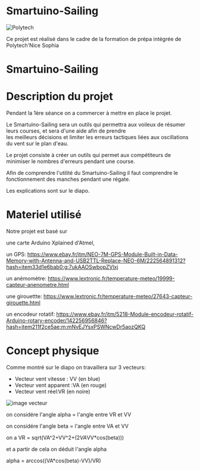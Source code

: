 # Smartuino-Sailing
![Polytech](http://www.polytechnice.fr/jahia/jsp/jahia/templates/inc/img/polytech_nice-sophia.png)

Ce projet est réalisé dans le cadre de la formation de prépa intégrée de Polytech'Nice Sophia

# Smartuino-Sailing




# Description du projet
Pendant la 1ère séance on a commercer à mettre en place le projet.
    
Le Smartuino-Sailing sera un outils qui permettra aux voileux de résumer leurs courses, et sera d'une aide afin de prendre             
les meilleurs décisions et limiter les erreurs tactiques liées aux oscillations du vent sur le plan d'eau.
       
Le projet consiste à créer un outils qui permet aux compétiteurs de minimiser le nombres d'erreurs pendant une course.

Afin de comprendre l'utilité du Smartuino-Sailing il faut comprendre le fonctionnement des manches pendant une régate.

Les explications sont sur le diapo.

# Materiel utilisé

Notre projet est basé sur

une carte Arduino Xplained d'Atmel,

un GPS: <https://www.ebay.fr/itm/NEO-7M-GPS-Module-Built-in-Data-Memory-with-Antenna-and-USB2TTL-Replace-NEO-6M/222564891312?hash=item33d1e6bab0:g:7ukAAOSwbopZVlxj>

un anémomètre: <https://www.lextronic.fr/temperature-meteo/19999-capteur-anenometre.html>

une girouettte: <https://www.lextronic.fr/temperature-meteo/27643-capteur-girouette.html>

un encodeur rotatif:  <https://www.ebay.fr/itm/5218-Module-encodeur-rotatif-Arduino-rotary-encoder/142256956846?hash=item211f2ce5ae:m:mNvEJYsxPSWNcwDr5aozQKQ>

# Concept physique
Comme montré sur le diapo on travaillera sur 3 vecteurs: 
* Vecteur vent vitesse : VV (en blue)
* Vecteur vent apparent :VA (en rouge)
* Vecteur vent réel:VR (en noire)

![image vecteur](https://s18.postimg.org/wqqyq28ix/Vent_App.png "image 01")


on considére l'angle alpha = l'angle entre VR et VV

on considére l'angle beta = l'angle entre VA et VV

on a VR = sqrt(VA^2+VV^2+(2*VA*VV*cos(beta)))

et a partir de cela on déduit l'angle alpha

alpha = arccos((VA*cos(beta)-VV)/VR)



